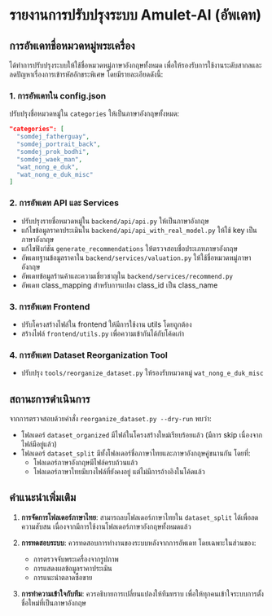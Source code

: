 # รายงานการปรับปรุงระบบ Amulet-AI (อัพเดท)

## การอัพเดทชื่อหมวดหมู่พระเครื่อง

ได้ทำการปรับปรุงระบบให้ใช้ชื่อหมวดหมู่ภาษาอังกฤษทั้งหมด เพื่อให้รองรับการใช้งานระดับสากลและลดปัญหาเรื่องการเข้ารหัสอักขระพิเศษ โดยมีรายละเอียดดังนี้:

### 1. การอัพเดทใน config.json

ปรับปรุงชื่อหมวดหมู่ใน `categories` ให้เป็นภาษาอังกฤษทั้งหมด:

```json
"categories": [
  "somdej_fatherguay",
  "somdej_portrait_back",
  "somdej_prok_bodhi",
  "somdej_waek_man",
  "wat_nong_e_duk",
  "wat_nong_e_duk_misc"
]
```

### 2. การอัพเดท API และ Services

- ปรับปรุงรายชื่อหมวดหมู่ใน `backend/api/api.py` ให้เป็นภาษาอังกฤษ
- แก้ไขข้อมูลราคาประเมินใน `backend/api/api_with_real_model.py` ให้ใช้ key เป็นภาษาอังกฤษ
- แก้ไขฟังก์ชัน `generate_recommendations` ให้ตรวจสอบชื่อประเภทภาษาอังกฤษ
- อัพเดทฐานข้อมูลราคาใน `backend/services/valuation.py` ให้ใช้ชื่อหมวดหมู่ภาษาอังกฤษ
- อัพเดทข้อมูลร้านค้าและความเชี่ยวชาญใน `backend/services/recommend.py`
- อัพเดท class_mapping สำหรับการแปลง class_id เป็น class_name

### 3. การอัพเดท Frontend

- ปรับโครงสร้างไฟล์ใน frontend ให้มีการใช้งาน utils โดยถูกต้อง
- สร้างไฟล์ `frontend/utils.py` เพื่อความเข้ากันได้กับโค้ดเก่า

### 4. การอัพเดท Dataset Reorganization Tool

- ปรับปรุง `tools/reorganize_dataset.py` ให้รองรับหมวดหมู่ `wat_nong_e_duk_misc`

## สถานะการดำเนินการ

จากการตรวจสอบด้วยคำสั่ง `reorganize_dataset.py --dry-run` พบว่า:

- โฟลเดอร์ `dataset_organized` มีไฟล์ในโครงสร้างใหม่เรียบร้อยแล้ว (มีการ skip เนื่องจากไฟล์มีอยู่แล้ว)
- โฟลเดอร์ `dataset_split` มีทั้งโฟลเดอร์ชื่อภาษาไทยและภาษาอังกฤษคู่ขนานกัน โดยที่:
  - โฟลเดอร์ภาษาอังกฤษมีไฟล์ครบถ้วนแล้ว
  - โฟลเดอร์ภาษาไทยมีบางไฟล์ที่ยังคงอยู่ แต่ไม่มีการอ้างอิงในโค้ดแล้ว

## คำแนะนำเพิ่มเติม

1. **การจัดการโฟลเดอร์ภาษาไทย**: สามารถลบโฟลเดอร์ภาษาไทยใน `dataset_split` ได้เพื่อลดความสับสน เนื่องจากมีการใช้งานโฟลเดอร์ภาษาอังกฤษทั้งหมดแล้ว

2. **การทดสอบระบบ**: ควรทดสอบการทำงานของระบบหลังจากการอัพเดท โดยเฉพาะในส่วนของ:
   - การตรวจจับพระเครื่องจากรูปภาพ
   - การแสดงผลข้อมูลราคาประเมิน
   - การแนะนำตลาดซื้อขาย

3. **การทำความเข้าใจกับทีม**: ควรอธิบายการเปลี่ยนแปลงให้ทีมทราบ เพื่อให้ทุกคนเข้าใจระบบการตั้งชื่อใหม่ที่เป็นภาษาอังกฤษ

